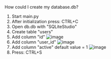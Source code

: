 How could I create my database.db?
1. Start main.py
2. After initialization press: CTRL+C
3. Open db.db with "SQLiteStudio" 
4. Create table "users"
5. Add column "id" 
![image](https://github.com/Useleness/NEWSLATTERTGBOT/assets/86927375/7b0b5a68-bd69-4144-9d5b-f94c51826dc1)
6. Add column "user_id" 
![image](https://github.com/Useleness/NEWSLATTERTGBOT/assets/86927375/20325b58-427b-4160-87d1-f0b233b08fb4)
7. Add column "active" default value = 1
![image](https://github.com/Useleness/NEWSLATTERTGBOT/assets/86927375/89ad5564-7804-4731-aa0d-70dce450ae4d) 
8. Press: CTRL+S